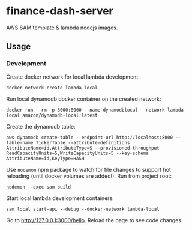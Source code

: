 # finance-dash-server

AWS SAM template & lambda nodejs images.

## Usage

### Development

Create docker network for local lambda development:

`docker network create lambda-local`

Run local dynamodb docker container on the created network:

`docker run --rm -p 8000:8000 --name dynamodblocal --network lambda-local amazon/dynamodb-local:latest`

Create the dynamodb table:

`aws dynamodb create-table --endpoint-url http://localhost:8000 --table-name TickerTable --attribute-definitions AttributeName=id,AttributeType=S --provisioned-throughput ReadCapacityUnits=5,WriteCapacityUnits=5 --key-schema AttributeName=id,KeyType=HASH`

Use `nodemon` npm package to watch for file changes to support hot reloading (until docker volumes are added!). Run from project root:

`nodemon --exec sam build`

Start local lambda development containers:

`sam local start-api --debug --docker-network lambda-local`

Go to <http://127.0.0.1:3000/hello>. Reload the page to see code changes.
